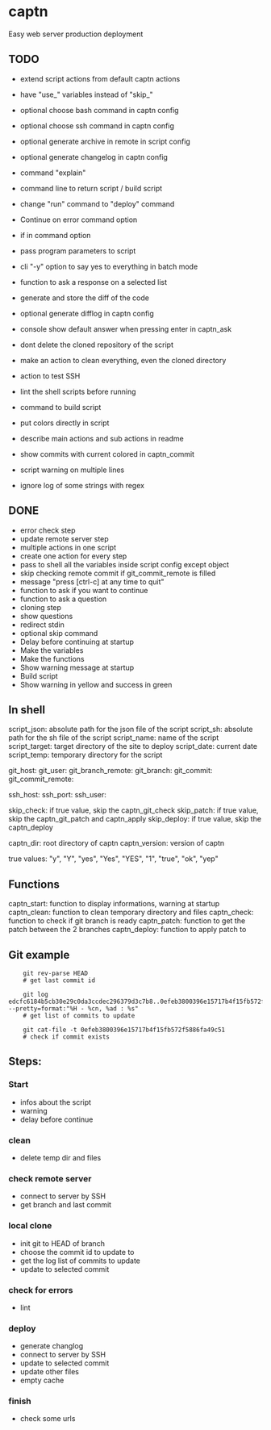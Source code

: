 # captn

Easy web server production deployment


## TODO

- extend script actions from default captn actions
- have "use_" variables instead of "skip_"
- optional choose bash command in captn config
- optional choose ssh command in captn config
- optional generate archive in remote in script config
- optional generate changelog in captn config
- command "explain"
- command line to return script / build script
- change "run" command to "deploy" command
- Continue on error command option
- if in command option
- pass program parameters to script

- cli "-y" option to say yes to everything in batch mode
- function to ask a response on a selected list
- generate and store the diff of the code
- optional generate difflog in captn config
- console show default answer when pressing enter in captn_ask
- dont delete the cloned repository of the script
- make an action to clean everything, even the cloned directory
- action to test SSH
- lint the shell scripts before running
- command to build script
- put colors directly in script
- describe main actions and sub actions in readme
- show commits with current colored in captn_commit
- script warning on multiple lines
- ignore log of some strings with regex


## DONE

- error check step
- update remote server step
- multiple actions in one script
- create one action for every step
- pass to shell all the variables inside script config except object
- skip checking remote commit if git_commit_remote is filled
- message "press [ctrl-c] at any time to quit"
- function to ask if you want to continue
- function to ask a question
- cloning step
- show questions
- redirect stdin
- optional skip command
- Delay before continuing at startup
- Make the variables
- Make the functions
- Show warning message at startup
- Build script
- Show warning in yellow and success in green


## In shell

script_json: absolute path for the json file of the script
script_sh: absolute path for the sh file of the script
script_name: name of the script
script_target: target directory of the site to deploy
script_date: current date
script_temp: temporary directory for the script

git_host:
git_user:
git_branch_remote:
git_branch:
git_commit:
git_commit_remote:

ssh_host:
ssh_port:
ssh_user:

skip_check: if true value, skip the captn_git_check
skip_patch: if true value, skip the captn_git_patch and captn_apply
skip_deploy: if true value, skip the captn_deploy

captn_dir: root directory of captn
captn_version: version of captn


true values: "y", "Y", "yes", "Yes", "YES", "1", "true", "ok", "yep"


## Functions

captn_start: function to display informations, warning at startup
captn_clean: function to clean temporary directory and files
captn_check: function to check if git branch is ready
captn_patch: function to get the patch between the 2 branches
captn_deploy: function to apply patch to 


## Git example

```
	git rev-parse HEAD 
	# get last commit id
	
	git log edcfc6184b5cb30e29c0da3ccdec296379d3c7b8..0efeb3800396e15717b4f15fb572f5886fa49c50  --pretty=format:"%H - %cn, %ad : %s" 
	# get list of commits to update
	
	git cat-file -t 0efeb3800396e15717b4f15fb572f5886fa49c51 
	# check if commit exists
```


## Steps:

### Start
- infos about the script
- warning
- delay before continue

### clean
- delete temp dir and files

### check remote server
- connect to server by SSH
- get branch and last commit

### local clone
- init git to HEAD of branch
- choose the commit id to update to
- get the log list of commits to update
- update to selected commit

### check for errors
- lint

### deploy
- generate changlog
- connect to server by SSH 
- update to selected commit
- update other files
- empty cache

### finish
- check some urls

